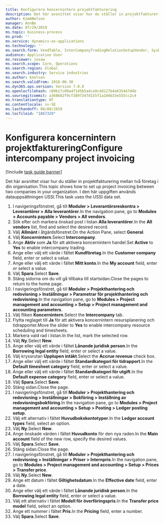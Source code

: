 ```yaml
---
title: Konfigurera koncernintern projektfakturering
description: Det här avsnittet visar hur du ställer in projektfakturering mellan två företag i din organisation.
author: KimANelson
manager: AnnBe
ms.date: 07/29/2019
ms.topic: business-process
ms.prod: ''
ms.service: dynamics-ax-applications
ms.technology: ''
ms.search.form: VendTable, InterCompanyTradingRelationSetupVendor, SysDataAreaSelectLookup, ProjParameters, ProjPosting, ProjTransferPrice
audience: Application User
ms.reviewer: josaw
ms.search.scope: Core, Operations
ms.search.region: Global
ms.search.industry: Service industries
ms.author: knelson
ms.search.validFrom: 2016-06-30
ms.dyn365.ops.version: Version 7.0.0
ms.openlocfilehash: c89b17c09a4f145b5a4ca9cdd127b4e635447d4b
ms.sourcegitcommit: a368682f9cf3897347d155f1a2d4b33e555cc2c4
ms.translationtype: HT
ms.contentlocale: sv-SE
ms.lasthandoff: 08/08/2019
ms.locfileid: "1867329"
---
```

# <a name="configure-intercompany-project-invoicing"></a><span data-ttu-id="db64d-103">Konfigurera koncernintern projektfakturering</span><span class="sxs-lookup"><span data-stu-id="db64d-103">Configure intercompany project invoicing</span></span>

[!include [task guide banner](../../includes/task-guide-banner.md)]

<span data-ttu-id="db64d-104">Det här avsnittet visar hur du ställer in projektfakturering mellan två företag i din organisation.</span><span class="sxs-lookup"><span data-stu-id="db64d-104">This topic shows how to set up project invoicing between two companies in your organization.</span></span> <span data-ttu-id="db64d-105">I den här uppgiften används datauppsättningen USSI.</span><span class="sxs-lookup"><span data-stu-id="db64d-105">This task uses the USSI data set.</span></span>

1. <span data-ttu-id="db64d-106">I navigeringsfönstret, gå till **Moduler > Leverantörsreskontra > Leverantörer > Alla leverantörer**.</span><span class="sxs-lookup"><span data-stu-id="db64d-106">In the navigation pane, go to **Modules > Accounts payable > Vendors > All vendors**.</span></span>
2. <span data-ttu-id="db64d-107">Sök efter och markera önskad post i listan **Alla leverantörer**.</span><span class="sxs-lookup"><span data-stu-id="db64d-107">In the **All vendors** list, find and select the desired record.</span></span>
3. <span data-ttu-id="db64d-108">Välj **Allmänt** i åtgärdsfönstret.</span><span class="sxs-lookup"><span data-stu-id="db64d-108">On the Action Pane, select **General**.</span></span>
4. <span data-ttu-id="db64d-109">Välj **Koncernintern**.</span><span class="sxs-lookup"><span data-stu-id="db64d-109">Select **Intercompany**.</span></span>
5. <span data-ttu-id="db64d-110">Ange **Aktiv** som **Ja** för att aktivera koncernintern handel.</span><span class="sxs-lookup"><span data-stu-id="db64d-110">Set **Active** to **Yes** to enable intercompany trading.</span></span>
6. <span data-ttu-id="db64d-111">Ange eller välj ett värde i fältet **Kundföretag**.</span><span class="sxs-lookup"><span data-stu-id="db64d-111">In the **Customer company** field, enter or select a value.</span></span>
7. <span data-ttu-id="db64d-112">Ange eller välj ett värde i fältet **Mitt konto**.</span><span class="sxs-lookup"><span data-stu-id="db64d-112">In the **My account** field, enter or select a value.</span></span>
8. <span data-ttu-id="db64d-113">Välj **Spara**.</span><span class="sxs-lookup"><span data-stu-id="db64d-113">Select **Save**.</span></span>
9. <span data-ttu-id="db64d-114">Stäng sidorna om du vill gå tillbaka till startsidan.</span><span class="sxs-lookup"><span data-stu-id="db64d-114">Close the pages to return to the home page.</span></span>
10. <span data-ttu-id="db64d-115">I navigeringsfönstret, gå till **Moduler > Projekthantering och redovisning > Inställningar > Parametrar för projekthantering och redovisning**.</span><span class="sxs-lookup"><span data-stu-id="db64d-115">In the navigation pane, go to **Modules > Project management and accounting > Setup > Project management and accounting parameters**.</span></span>
11. <span data-ttu-id="db64d-116">Välj fliken **Koncernintern**.</span><span class="sxs-lookup"><span data-stu-id="db64d-116">Select the **Intercompany** tab.</span></span>
12. <span data-ttu-id="db64d-117">Flytta reglaget till **Ja** för att aktivera koncernintern resursplanering och tidrapporter.</span><span class="sxs-lookup"><span data-stu-id="db64d-117">Move the slider to **Yes** to enable intercompany resource scheduling and timesheets.</span></span>
13. <span data-ttu-id="db64d-118">Markera vald rad i listan.</span><span class="sxs-lookup"><span data-stu-id="db64d-118">In the list, mark the selected row.</span></span>
14. <span data-ttu-id="db64d-119">Välj **Ny**.</span><span class="sxs-lookup"><span data-stu-id="db64d-119">Select **New**.</span></span>
15. <span data-ttu-id="db64d-120">Ange eller välj ett värde i fältet **Lånande juridisk person**.</span><span class="sxs-lookup"><span data-stu-id="db64d-120">In the **Borrowing legal entity** field, enter or select a value.</span></span>
16. <span data-ttu-id="db64d-121">Välj kryssrutan **Upplupen intäkt**.</span><span class="sxs-lookup"><span data-stu-id="db64d-121">Select the **Accrue revenue** check box.</span></span>
17. <span data-ttu-id="db64d-122">Ange eller välj ett värde i fältet **Standardkategori för tidrapport**.</span><span class="sxs-lookup"><span data-stu-id="db64d-122">In the **Default timesheet category** field, enter or select a value.</span></span>
18. <span data-ttu-id="db64d-123">Ange eller välj ett värde i fältet **Standardkategori för utgift**.</span><span class="sxs-lookup"><span data-stu-id="db64d-123">In the **Default expense category** field, enter or select a value.</span></span>
19. <span data-ttu-id="db64d-124">Välj **Spara**.</span><span class="sxs-lookup"><span data-stu-id="db64d-124">Select **Save**.</span></span>
20. <span data-ttu-id="db64d-125">Stäng sidan.</span><span class="sxs-lookup"><span data-stu-id="db64d-125">Close the page.</span></span>
21. <span data-ttu-id="db64d-126">I navigeringsfönstret, gå till **Moduler > Projekthantering och redovisning > Inställningar > Bokföring > Inställning av redovisningsbokföring**.</span><span class="sxs-lookup"><span data-stu-id="db64d-126">In the navigation pane, go to **Modules > Project management and accounting > Setup > Posting > Ledger posting setup**.</span></span>
22. <span data-ttu-id="db64d-127">Välj ett alternativ i fältet **Huvudbokskontotyper**.</span><span class="sxs-lookup"><span data-stu-id="db64d-127">In the **Ledger account types** field, select an option.</span></span>
23. <span data-ttu-id="db64d-128">Välj **Ny**.</span><span class="sxs-lookup"><span data-stu-id="db64d-128">Select **New**.</span></span>
24. <span data-ttu-id="db64d-129">Ange önskade värden i fältet **Huvudkonto** för den nya raden.</span><span class="sxs-lookup"><span data-stu-id="db64d-129">In the **Main account** field of the new row, specify the desired values.</span></span>
25. <span data-ttu-id="db64d-130">Välj **Spara**.</span><span class="sxs-lookup"><span data-stu-id="db64d-130">Select **Save**.</span></span>
26. <span data-ttu-id="db64d-131">Stäng sidan.</span><span class="sxs-lookup"><span data-stu-id="db64d-131">Close the page.</span></span>
27. <span data-ttu-id="db64d-132">I navigeringsfönstret, gå till **Moduler > Projekthantering och redovisning > Inställningar > Priser > Internpris**.</span><span class="sxs-lookup"><span data-stu-id="db64d-132">In the navigation pane, go to **Modules > Project management and accounting > Setup > Prices > Transfer price**.</span></span>
28. <span data-ttu-id="db64d-133">Välj **Ny**.</span><span class="sxs-lookup"><span data-stu-id="db64d-133">Select **New**.</span></span>
29. <span data-ttu-id="db64d-134">Ange ett datum i fältet **Giltighetsdatum**.</span><span class="sxs-lookup"><span data-stu-id="db64d-134">In the **Effective date** field, enter a date.</span></span>
30. <span data-ttu-id="db64d-135">Ange eller välj ett värde i fältet **Lånande juridisk person**.</span><span class="sxs-lookup"><span data-stu-id="db64d-135">In the **Borrowing legal entity** field, enter or select a value.</span></span>
31. <span data-ttu-id="db64d-136">Välj ett alternativ i fältet **Modell för överföringspris**.</span><span class="sxs-lookup"><span data-stu-id="db64d-136">In the **Transfer price model** field, select an option.</span></span>
32. <span data-ttu-id="db64d-137">Ange ett nummer i fältet **Pris**.</span><span class="sxs-lookup"><span data-stu-id="db64d-137">In the **Pricing** field, enter a number.</span></span>
33. <span data-ttu-id="db64d-138">Välj **Spara**.</span><span class="sxs-lookup"><span data-stu-id="db64d-138">Select **Save**.</span></span>

